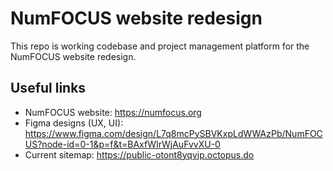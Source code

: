 # NumFOCUS website redesign

This repo is working codebase and project management platform for the NumFOCUS website redesign. 

## Useful links

- NumFOCUS website: https://numfocus.org
- Figma designs (UX, UI): https://www.figma.com/design/L7q8mcPySBVKxpLdWWAzPb/NumFOCUS?node-id=0-1&p=f&t=BAxfWIrWjAuFvvXU-0
- Current sitemap: https://public-otont8yqvjp.octopus.do

